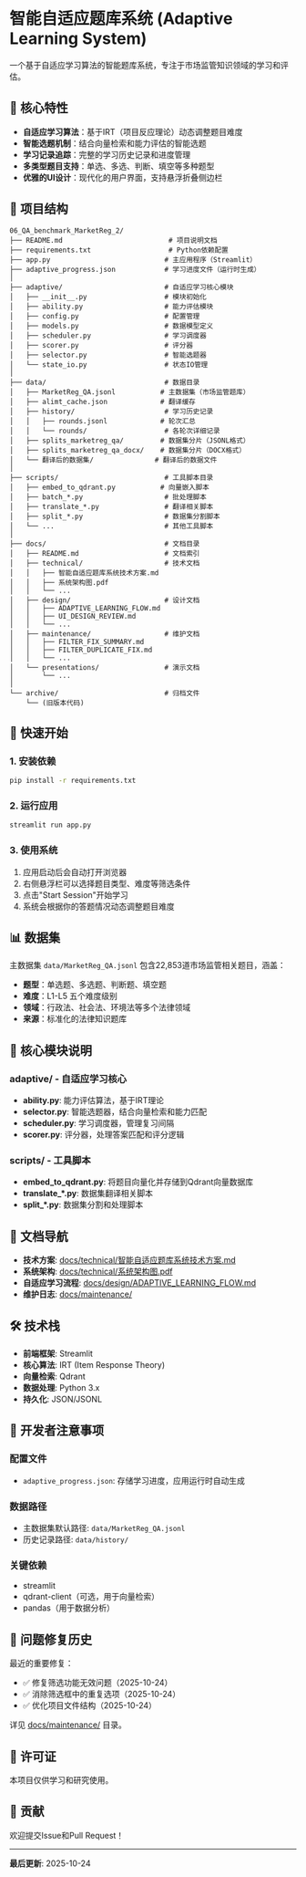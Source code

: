 # 智能自适应题库系统 (Adaptive Learning System)

一个基于自适应学习算法的智能题库系统，专注于市场监管知识领域的学习和评估。

## 🌟 核心特性

- **自适应学习算法**：基于IRT（项目反应理论）动态调整题目难度
- **智能选题机制**：结合向量检索和能力评估的智能选题
- **学习记录追踪**：完整的学习历史记录和进度管理
- **多类型题目支持**：单选、多选、判断、填空等多种题型
- **优雅的UI设计**：现代化的用户界面，支持悬浮折叠侧边栏

## 📁 项目结构

```
06_QA_benchmark_MarketReg_2/
├── README.md                          # 项目说明文档
├── requirements.txt                   # Python依赖配置
├── app.py                            # 主应用程序（Streamlit）
├── adaptive_progress.json            # 学习进度文件（运行时生成）
│
├── adaptive/                         # 自适应学习核心模块
│   ├── __init__.py                   # 模块初始化
│   ├── ability.py                    # 能力评估模块
│   ├── config.py                     # 配置管理
│   ├── models.py                     # 数据模型定义
│   ├── scheduler.py                  # 学习调度器
│   ├── scorer.py                     # 评分器
│   ├── selector.py                   # 智能选题器
│   └── state_io.py                   # 状态IO管理
│
├── data/                             # 数据目录
│   ├── MarketReg_QA.jsonl           # 主数据集（市场监管题库）
│   ├── alimt_cache.json             # 翻译缓存
│   ├── history/                      # 学习历史记录
│   │   ├── rounds.jsonl             # 轮次汇总
│   │   └── rounds/                   # 各轮次详细记录
│   ├── splits_marketreg_qa/         # 数据集分片（JSONL格式）
│   ├── splits_marketreg_qa_docx/    # 数据集分片（DOCX格式）
│   └── 翻译后的数据集/               # 翻译后的数据文件
│
├── scripts/                          # 工具脚本目录
│   ├── embed_to_qdrant.py           # 向量嵌入脚本
│   ├── batch_*.py                    # 批处理脚本
│   ├── translate_*.py                # 翻译相关脚本
│   ├── split_*.py                    # 数据集分割脚本
│   └── ...                           # 其他工具脚本
│
├── docs/                             # 文档目录
│   ├── README.md                     # 文档索引
│   ├── technical/                    # 技术文档
│   │   ├── 智能自适应题库系统技术方案.md
│   │   ├── 系统架构图.pdf
│   │   └── ...
│   ├── design/                       # 设计文档
│   │   ├── ADAPTIVE_LEARNING_FLOW.md
│   │   ├── UI_DESIGN_REVIEW.md
│   │   └── ...
│   ├── maintenance/                  # 维护文档
│   │   ├── FILTER_FIX_SUMMARY.md
│   │   ├── FILTER_DUPLICATE_FIX.md
│   │   └── ...
│   └── presentations/                # 演示文档
│       └── ...
│
└── archive/                          # 归档文件
    └── (旧版本代码)

```

## 🚀 快速开始

### 1. 安装依赖

```bash
pip install -r requirements.txt
```

### 2. 运行应用

```bash
streamlit run app.py
```

### 3. 使用系统

1. 应用启动后会自动打开浏览器
2. 右侧悬浮栏可以选择题目类型、难度等筛选条件
3. 点击"Start Session"开始学习
4. 系统会根据你的答题情况动态调整题目难度

## 📊 数据集

主数据集 `data/MarketReg_QA.jsonl` 包含22,853道市场监管相关题目，涵盖：

- **题型**：单选题、多选题、判断题、填空题
- **难度**：L1-L5 五个难度级别
- **领域**：行政法、社会法、环境法等多个法律领域
- **来源**：标准化的法律知识题库

## 🔧 核心模块说明

### adaptive/ - 自适应学习核心

- **ability.py**: 能力评估算法，基于IRT理论
- **selector.py**: 智能选题器，结合向量检索和能力匹配
- **scheduler.py**: 学习调度器，管理复习间隔
- **scorer.py**: 评分器，处理答案匹配和评分逻辑

### scripts/ - 工具脚本

- **embed_to_qdrant.py**: 将题目向量化并存储到Qdrant向量数据库
- **translate_*.py**: 数据集翻译相关脚本
- **split_*.py**: 数据集分割和处理脚本

## 📖 文档导航

- **技术方案**: [docs/technical/智能自适应题库系统技术方案.md](docs/technical/智能自适应题库系统技术方案.md)
- **系统架构**: [docs/technical/系统架构图.pdf](docs/technical/系统架构图.pdf)
- **自适应学习流程**: [docs/design/ADAPTIVE_LEARNING_FLOW.md](docs/design/ADAPTIVE_LEARNING_FLOW.md)
- **维护日志**: [docs/maintenance/](docs/maintenance/)

## 🛠️ 技术栈

- **前端框架**: Streamlit
- **核心算法**: IRT (Item Response Theory)
- **向量检索**: Qdrant
- **数据处理**: Python 3.x
- **持久化**: JSON/JSONL

## 📝 开发者注意事项

### 配置文件
- `adaptive_progress.json`: 存储学习进度，应用运行时自动生成

### 数据路径
- 主数据集默认路径: `data/MarketReg_QA.jsonl`
- 历史记录路径: `data/history/`

### 关键依赖
- streamlit
- qdrant-client（可选，用于向量检索）
- pandas（用于数据分析）

## 🐛 问题修复历史

最近的重要修复：
- ✅ 修复筛选功能无效问题（2025-10-24）
- ✅ 消除筛选框中的重复选项（2025-10-24）
- ✅ 优化项目文件结构（2025-10-24）

详见 [docs/maintenance/](docs/maintenance/) 目录。

## 📄 许可证

本项目仅供学习和研究使用。

## 👥 贡献

欢迎提交Issue和Pull Request！

---

**最后更新**: 2025-10-24
